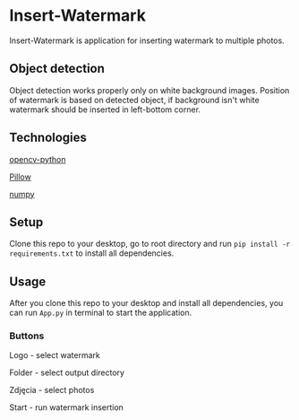 # Insert-Watermark
Insert-Watermark is application for inserting watermark to multiple photos.
## Object detection
Object detection works properly only on white background images. Position of watermark is based on detected object, if background isn't white watermark should be inserted in left-bottom corner. 
## Technologies
[opencv-python](https://github.com/opencv/opencv-python)

[Pillow](https://github.com/python-pillow/Pillow)

[numpy](https://github.com/numpy/numpy)
## Setup
Clone this repo to your desktop, go to root directory and run ```pip install -r requirements.txt``` to install all dependencies.
## Usage
After you clone this repo to your desktop and install all dependencies, you can run ```App.py``` in terminal to start the application.
### Buttons
Logo - select watermark

Folder - select output directory

Zdjęcia - select photos

Start - run watermark insertion